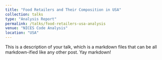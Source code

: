 ```yaml
---
title: "Food Retailers and Their Composition in USA"
collection: talks
type: "Analysis Report"
permalink: /talks/food-retailers-usa-analysis
venue: "NICES Code Analysis"
location: "USA"
---
```


This is a description of your talk, which is a markdown files that can be all markdown-ified like any other post. Yay markdown!
